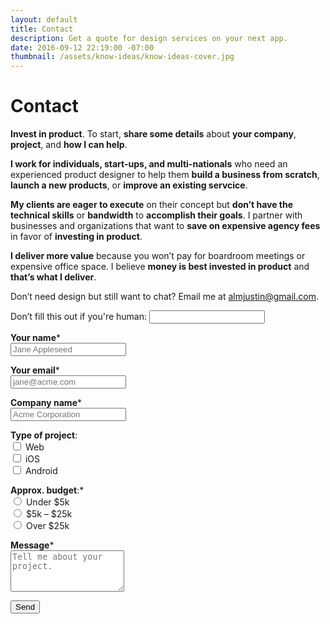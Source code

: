 ```yaml
---
layout: default
title: Contact
description: Get a quote for design services on your next app.
date: 2016-09-12 22:19:00 -07:00
thumbnail: /assets/know-ideas/know-ideas-cover.jpg
---
```


<div class="mw-1024  u-mar-auto  u-mar-b05">
    <div class="Grid  Grid--withGutters">
        <div class="Grid-cell  u-size1of2">
            <h1 class="u-noMargin  u-mar-b01"><strong>Contact</strong></h1>
            <p class="as-h3  u-noMargin  u-mar-b02"><strong>Invest in product</strong>. To start, <strong>share some details</strong> about <strong>your company</strong>, <strong>project</strong>, and <strong>how I can help</strong>.</p>
            <p><strong>I work for individuals, start-ups, and multi-nationals</strong> who need an experienced product designer to help them <strong>build a business from scratch</strong>, <strong>launch a new products</strong>, or <strong>improve an existing servcice</strong>.</p>
            <p><strong>My clients are eager to execute</strong> on their concept but <strong>don’t have the technical skills</strong> or <strong>bandwidth</strong> to <strong>accomplish their goals</strong>. I partner with businesses and organizations that want to <strong>save on expensive agency fees</strong> in favor of <strong>investing in product</strong>.</p>
            <p><strong>I deliver more value</strong> because you won’t pay for boardroom meetings or expensive office space. I believe <strong>money is best invested in product</strong> and <strong>that’s what I deliver</strong>.</p>
            <p>Don’t need design but still want to chat? Email me at <a href="mailto:almjustin@gmail.com" title="almjustin@gmail.com">almjustin@gmail.com</a>.</p>
        </div>
        <div class="Grid-cell  u-size1of2">
            <div class="bgc-grey01  u-mar-auto  u-rounded-corners  u-border-shadow">
                <form action="/success" netlify-honeypot="bot-field" name="contact" method="POST" data-netlify="true">
                    <p class="hidden">
                        <label>Don’t fill this out if you're human: <input name="bot-field"></label>
                    </p>
                    <p class="u-mar-t00  u-mar-b02">
                        <label><strong>Your name</strong><span class="c-grey03">*</span><br>
                        <input class="Input  Input--block  u-mar-t01" type="text" name="name" placeholder="Jane Appleseed" required="required" /></label>
                    </p>
                    <p class="u-mar-t00  u-mar-b02">
                        <label><strong>Your email</strong><span class="c-grey03">*</span><br>
                        <input class="Input  Input--block  u-mar-t01" type="email" name="email" placeholder="jane@acme.com" required="required" /></label>
                    </p>
                    <p class="u-mar-t00  u-mar-b02">
                        <label><strong>Company name</strong><span class="c-grey03">*</span><br>
                        <input class="Input  Input--block  u-mar-t01" type="text" name="company-name" placeholder="Acme Corporation" required="required" /></label>
                    </p>
                    <div class="Grid">
                        <div class="Grid-cell  u-size1of2">    
                            <p class="u-mar-t00  u-mar-b02">
                                <strong>Type of project</strong>:<br>
                                <input type="checkbox" name="type" id="web" value="web"><label for="web">&nbsp;Web</label><br>
                                <input type="checkbox" name="type" id="ios" value="ios"><label for="ios">&nbsp;iOS</label><br>
                                <input type="checkbox" name="type" id="android" value="android"><label for="android">&nbsp;Android</label>
                            </p>
                        </div>
                        <div class="Grid-cell  u-size1of2">
                            <p class="u-mar-t00  u-mar-b02">
                                <strong>Approx. budget</strong>:<span class="c-grey03">*</span><br>
                                <input type="radio" name="budget" id="under-5k" value="Under $5k" required><label for="under-5k">&nbsp;Under $5k</label><br>
                                <input type="radio" name="budget" id="5k-to-25k" value="5k-to-25k"><label for="5k-to-25k">&nbsp;$5k – $25k</label><br>
                                <input type="radio" name="budget" id="over-25k" value="over-25k"><label for="over-25k">&nbsp;Over $25k</label>
                            </p>
                        </div>
                    </div>
                    <p class="u-mar-t00  u-mar-b04">
                        <label><strong>Message</strong><span class="c-grey03">*</span><br><textarea class="Input  Input--block  u-mar-t01" name="message" rows="4" placeholder="Tell me about your project." required="required"></textarea></label>
                    </p>
                    <div>
                        <button class="Btn  Btn--block  Btn--confirm" type="submit">Send</button>
                    </div>
                </form>
            </div>
        </div>
    </div>
</div>
